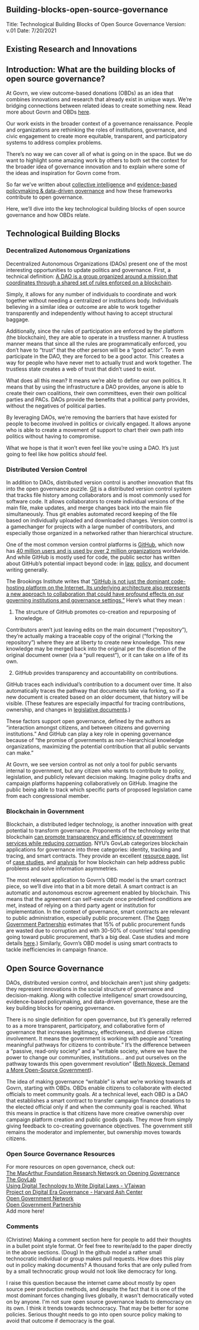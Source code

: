 ## Building-blocks-open-source-governance

Title: Technological Building Blocks of Open Source Governance
Version:  v.01
Date: 7/20/2021

## Existing Research and Innovations

## Introduction: What are the building blocks of open source governance?
At Govrn, we view outcome-based donations (OBDs) as an idea that combines innovations and research that already exist in unique ways.  We’re bridging connections between related ideas to create something new.  Read more about Govrn and OBDs [here](https://docs.google.com/document/d/1Y3Kq08ckOFa4N5nDx-bOZKi_jdouFSTiRjgvOaJl5zM/edit).

Our work exists in the broader context of a governance renaissance.  People and organizations are rethinking the roles of institutions, governance, and civic engagement to create more equitable, transparent, and participatory systems to address complex problems.

There’s no way we can cover all of what is going on in the space.  But we do want to highlight some amazing work by others to both set the context for the broader idea of governance innovation and to explain where some of the ideas and inspiration for Govrn come from.

So far we’ve written about [collective intelligence](https://github.com/Govrn-HQ/white-paper/blob/main/d-collective-intelligence.md) and [evidence-based policymaking & data-driven governance](https://github.com/Govrn-HQ/white-paper/blob/main/e-data-driven-governance.md) and how these frameworks contribute to open governance.

Here, we’ll dive into the key technological building blocks of open source governance and how OBDs relate.


## Technological Building Blocks

### Decentralized Autonomous Organizations

Decentralized Autonomous Organizations (DAOs) present one of the most interesting opportunities to update politics and governance.  First, a technical definition: [A DAO is a group organized around a mission that coordinates through a shared set of rules enforced on a blockchain](https://linda.mirror.xyz/Vh8K4leCGEO06_qSGx-vS5lvgUqhqkCz9ut81WwCP2o).

Simply, it allows for any number of individuals to coordinate and work together without needing a centralized or institutions body.  Individuals believing in a similar idea or outcome are able to work together transparently and independently without having to accept structural baggage.  

Additionally, since the rules of participation are enforced by the platform (the blockchain), they are able to operate in a trustless manner.  A trustless manner means that since all the rules are programmatically enforced, you don’t have to “trust” that the other person will be a “good actor”.  To even participate in the DAO, they are forced to be a good actor.  This creates a way for people who have never met to actually trust and work together.  The trustless state creates a web of trust that didn’t used to exist.

What does all this mean?  It means we’re able to define our own politics.  It means that by using the infrastructure a DAO provides, anyone is able to create their own coalitions, their own committees, even their own political parties and PACs.  DAOs provide the benefits that a political party provides, without the negatives of political parties.  

By leveraging DAOs, we’re removing the barriers that have existed for people to become involved in politics or civically engaged.  It allows anyone who is able to create a movement of support to chart their own path into politics without having to compromise.  

What we hope is that it won’t even feel like you’re using a DAO.  It’s just going to feel like how politics *should* feel.
 
### Distributed Version Control

In addition to DAOs, distributed version control is another innovation that fits into the open governance puzzle.  [Git](https://www.nobledesktop.com/blog/what-is-git-and-why-should-you-use-it) is a distributed version control system that tracks file history among collaborators and is most commonly used for software code.  It allows collaborators to create individual versions of the main file, make updates, and merge changes back into the main file simultaneously.  Thus git enables automated record keeping of the file based on individually uploaded and downloaded changes.  Version control is a gamechanger for projects with a large number of contributors, and especially those organized in a networked rather than hierarchical structure. 

One of the most common version control platforms is [GitHub](https://github.com/), which now has [40 million users and is used by over 2 million organizations](https://hackernoon.com/githubs-top-100-most-valuable-repositories-out-of-96-million-bb48caa9eb0b) worldwide.  And while GitHub is mostly used for code, the public sector has written about GitHub’s potential impact beyond code: in [law](https://www.datacoalition.org/version-control-for-law-tracking-changes-in-the-u-s-congress/), [policy](https://www.brookings.edu/blog/techtank/2015/01/15/the-github-difference-overcoming-barriers-to-collaboration-in-government/), and document writing generally.

The Brookings Institute writes that [“GitHub is not just the dominant code-hosting platform on the Internet.  Its underlying architecture also represents a new approach to collaboration that could have profound effects on our governing institutions and governance settings.”](https://www.brookings.edu/blog/techtank/2015/01/15/the-github-difference-overcoming-barriers-to-collaboration-in-government/) Here’s what they mean :

1. The structure of GitHub promotes co-creation and repurposing of knowledge.  

Contributors aren’t just leaving edits on the main document (“repository”), they’re actually making a traceable copy of the original (“forking the repository”) where they are at liberty to create new knowledge.  This new knowledge may be merged back into the original per the discretion of the original document owner (via a “pull request”), or it can take on a life of its own.  

2. GitHub provides transparency and accountability on contributions.

GitHub traces each individual’s contribution to a document over time.  It also automatically traces the pathway that documents take via forking, so if a new document is created based on an older document, that history will be visible.  (These features are especially impactful for tracing contributions, ownership, and changes in [legislative documents](https://www.datacoalition.org/version-control-for-law-tracking-changes-in-the-u-s-congress/).) 

These factors support open governance, defined by the authors as “interaction amongst citizens, and between citizens and governing institutions.”  And GitHub can play a key role in opening governance because of “the promise of governments as non-hierarchical knowledge organizations, maximizing the potential contribution that all public servants can make.”  

At Govrn, we see version control as not only a tool for public servants internal to government, but any citizen who wants to contribute to policy, legislation, and publicly relevant decision making.  Imagine policy drafts and campaign platforms happening collaboratively on GitHub.  Imagine the public being able to track which specific parts of proposed legislation came from each congressional member. 

### Blockchain in Government

Blockchain, a distributed ledger technology, is another innovation with great potential to transform governance.  Proponents of the technology write that blockchain [can promote transparency and efficiency of government services while reducing corruption](https://www.ijimai.org/journal/sites/default/files/2020-08/ijimai_6_3_8.pdf).  NYU’s GovLab categorizes blockchain applications for governance into three categories: identity, tracking and tracing, and smart contracts.  They provide an excellent [resource page](https://blog.thegovlab.org/post/the-govlab-selected-readings-on-blockchain-technology-and-its-potential-for-transforming-governance), list of [case studies](https://blockchan.ge/#), and [analysis](https://blog.thegovlab.org/post/if-when-and-how-blockchain-technologies-can-provide-civic-change) for how blockchain can help address public problems and solve information asymmetries.  

The most relevant application to Govrn’s OBD model is the smart contract piece, so we’ll dive into that in a bit more detail.  A smart contract is an automatic and autonomous escrow agreement enabled by blockchain.  This means that the agreement can self-execute once predefined conditions are met, instead of relying on a third party agent or institution for implementation.  In the context of governance, smart contracts are relevant to public administration, especially public procurement.  (The [Open Government Partnership](https://www.opengovpartnership.org/) estimates that 15% of public procurement funds are wasted due to corruption and with 30-50% of countries’ total spending going toward public procurement, that’s a big deal. Case studies and more details [here](https://www.ijimai.org/journal/sites/default/files/2020-08/ijimai_6_3_8.pdf).)  Similarly, Govrn’s OBD model is using smart contracts to tackle inefficiencies in campaign finance.  

## Open Source Governance

DAOs, distributed version control, and blockchain aren’t just shiny gadgets: they represent innovations in the social structure of governance and decision-making.  Along with collective intelligence/ smart crowdsourcing, evidence-based policymaking, and data-driven governance, these are the key building blocks for opening governance.  
 
There is no single definition for open governance, but it’s generally referred to as a more transparent, participatory, and collaborative form of governance that increases legitimacy, effectiveness, and diverse citizen involvement.  It means the government is working with people and “creating meaningful pathways for citizens to contribute.”  It’s the difference between a “passive, read-only society” and a “writable society, where we have the power to change our communities, institutions… and put ourselves on the pathway towards this open government revolution” ([Beth Noveck, Demand a More Open-Source Government](https://ted2srt.org/talks/beth_noveck_demand_a_more_open_source_government)).

The idea of making governance “writable” is what we’re working towards at Govrn, starting with OBDs.  OBDs enable citizens to collaborate with elected officials to meet community goals.  At a technical level, each OBD is a DAO that establishes a smart contract to transfer campaign finance donations to the elected official only if and when the community goal is reached.  What this means in practice is that citizens have more creative ownership over campaign platform creation and public goods goals.  They move from simply giving feedback to co-creating governance objectives.  The government still remains the moderator and implementer, but ownership moves towards citizens.

### Open Source Governance Resources

For more resources on open governance, check out:<br/>
[The MacArthur Foundation Research Network on Opening Governance](http://opening-governance.org/)<br/>
[The GovLab](https://www.thegovlab.org/projects.html)<br/>
[Using Digital Technology to Write Digital Laws - VTaiwan](https://congress.crowd.law/case-vtaiwan.html)<br/>
[Project on Digital Era Governance - Harvard Ash Center](https://ash.harvard.edu/project-digital-government)<br/>
[Open Government Network](https://www.iadb.org/en/research-and-data/regional-policy-dialogue/open-government)<br/>
[Open Government Partnership](https://www.opengovpartnership.org/)<br/>
Add more here!

### Comments
(Christine) Making a comment section here for people to add their thoughts in a bullet point style format. Or feel free to rewrite/add to the paper directly in the above sections.
(Doug) In the github model a rather small technocratic individual or group makes pull requests. How does this play out in policy making documents? A thousand forks that are only pulled from by a small technocratic group would not look like democracy for long. 

I raise this question because the internet came about mostly by open source peer production methods, and despite the fact that it is one of the most dominant forces changing lives globally, it wasn't democratically voted on by anyone. I'm not sure open source governance leads to democracy on its own. I think it trends towards technocracy. That may be better for some policies. Serious thought needs to go into open source policy making to avoid that outcome if democracy is the goal.

